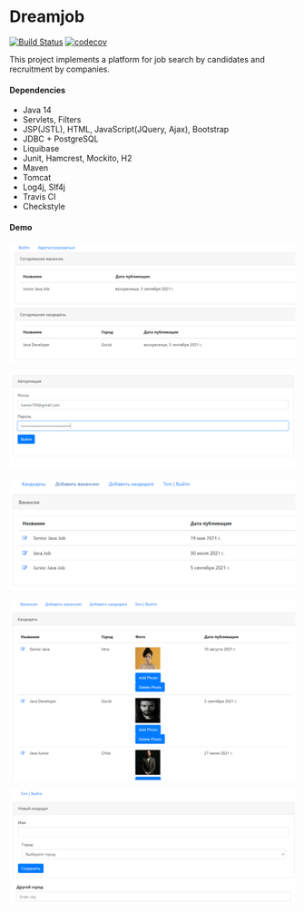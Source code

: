 Dreamjob
=============

[![Build Status](https://app.travis-ci.com/fortncom/job4j_dreamjob.svg?branch=master)](https://app.travis-ci.com/fortncom/job4j_dreamjob)
[![codecov](https://codecov.io/gh/fortncom/job4j_dreamjob/branch/master/graph/badge.svg?token=92NPC9XSGH)](https://codecov.io/gh/fortncom/job4j_dreamjob)

This project implements a platform for job search by candidates and 
recruitment by companies.

#### Dependencies

* Java 14
* Servlets, Filters
* JSP(JSTL), HTML, JavaScript(JQuery, Ajax), Bootstrap
* JDBC + PostgreSQL
* Liquibase
* Junit, Hamcrest, Mockito, H2
* Maven
* Tomcat
* Log4j, Slf4j
* Travis CI
* Checkstyle


#### Demo

![ScreenShot](images/screen1.PNG)

![ScreenShot](images/screen2.PNG)

![ScreenShot](images/screen3.PNG)

![ScreenShot](images/screen4.PNG)

![ScreenShot](images/screen5.PNG)
